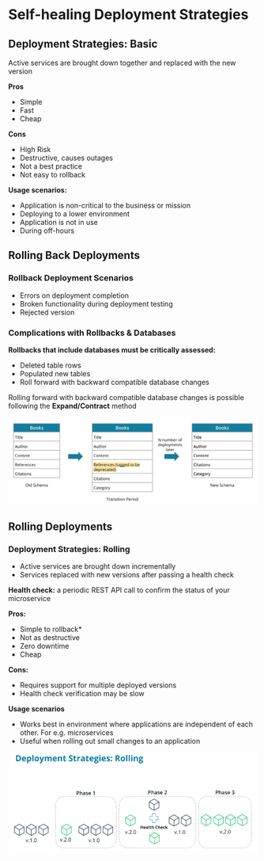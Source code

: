 # Self-healing Deployment Strategies

## Deployment Strategies: Basic

Active services are brought down together and replaced with the new version

**Pros**
* Simple
* Fast
* Cheap

**Cons**
* High Risk
* Destructive, causes outages
* Not a best practice
* Not easy to rollback

**Usage scenarios:**
* Application is non-critical to the business or mission
* Deploying to a lower environment
* Application is not in use
* During off-hours

## Rolling Back Deployments

### Rollback Deployment Scenarios

* Errors on deployment completion
* Broken functionality during deployment testing
* Rejected version

### Complications with Rollbacks & Databases

**Rollbacks that include databases must be critically assessed:**

* Deleted table rows
* Populated new tables
* Roll forward with backward compatible database changes

Rolling forward with backward compatible database changes is possible following the **Expand/Contract** method

![image](img/transition-period.png)

## Rolling Deployments

### Deployment Strategies: Rolling

* Active services are brought down incrementally
* Services replaced with new versions after passing a health check

**Health check:** a periodic REST API call to confirm the status of your microservice

**Pros:**

* Simple to rollback*
* Not as destructive
* Zero downtime
* Cheap

**Cons:**
* Requires support for multiple deployed versions
* Health check verification may be slow

**Usage scenarios**

* Works best in environment where applications are independent of each other. For e.g. microservices
* Useful when rolling out small changes to an application

![image](img/deployment-rolling.png)
